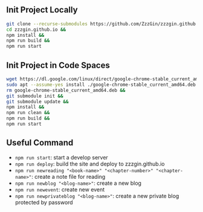 ## Init Project Locally
```bash
git clone --recurse-submodules https://github.com/ZzzGin/zzzgin.github.io.git && 
cd zzzgin.github.io &&
npm install &&
npm run build &&
npm run start
```

## Init Project in Code Spaces
```bash
wget https://dl.google.com/linux/direct/google-chrome-stable_current_amd64.deb &&
sudo apt --assume-yes install ./google-chrome-stable_current_amd64.deb &&
rm google-chrome-stable_current_amd64.deb && 
git submodule init &&
git submodule update &&
npm install &&
npm run clean &&
npm run build &&
npm run start
```

## Useful Command 
* `npm run start`: start a develop server
* `npm run deploy`: build the site and deploy to zzzgin.github.io
* `npm run newreading "<book-name>" "<chapter-number>" "<chapter-name>"`: create a note file for reading
* `npm run newblog "<blog-name>"`: create a new blog
* `npm run newevent`: create new event
* `npm run newprivateblog "<blog-name>"`: create a new private blog protected by password